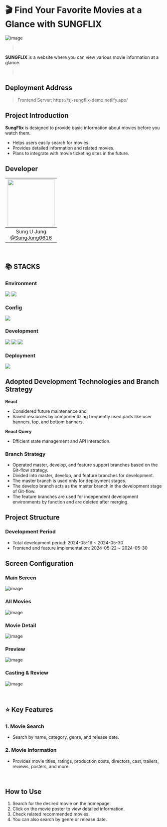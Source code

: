 # 🎬 Find Your Favorite Movies at a Glance with SUNGFLIX

![image](./public/image/main.png)

> <br>

**SUNGFLIX** is a website where you can view various movie information at a glance.

> <br>

## Deployment Address

> <div>Frontend Server: https://sj-sungflix-demo.netlify.app/</div>

## Project Introduction

**SungFlix** is designed to provide basic information about movies before you watch them.

- Helps users easily search for movies.
- Provides detailed information and related movies.
- Plans to integrate with movie ticketing sites in the future.
  <br>

## Developer

| <img src="https://avatars.githubusercontent.com/u/35758170?v=4" width="150" height="150"/> |
| :----------------------------------------------------------------------------------------: |
|              Sung U Jung<br/>[@SungJung0616](https://github.com/SungJung0616)              |

<br>

## 📚 STACKS

### Environment

<img src="https://img.shields.io/badge/git-F05032?style=for-the-badge&logo=git&logoColor=white"> <img src="https://img.shields.io/badge/github-181717?style=for-the-badge&logo=github&logoColor=white">

### Config

<img src="https://img.shields.io/badge/NPM-%23CB3837.svg?style=for-the-badge&logo=npm&logoColor=white">

### Development

<img src="https://img.shields.io/badge/react-61DAFB?style=for-the-badge&logo=react&logoColor=black"> <img src="https://img.shields.io/badge/bootstrap-7952B3?style=for-the-badge&logo=bootstrap&logoColor=white"> <img src="https://img.shields.io/badge/javascript-F7DF1E?style=for-the-badge&logo=javascript&logoColor=black">

### Deployment

<img src="https://img.shields.io/badge/netlify-%23000000.svg?style=for-the-badge&logo=netlify&logoColor=#00C7B7">
<br>

## Adopted Development Technologies and Branch Strategy

**React**

- Considered future maintenance and
- Saved resources by componentizing frequently used parts like user banners, top, and bottom banners.

**React Query**

- Efficient state management and API interaction.

### Branch Strategy

- Operated master, develop, and feature support branches based on the Git-flow strategy.
- Divided into master, develop, and feature branches for development.
- The master branch is used only for deployment stages.
- The develop branch acts as the master branch in the development stage of Git-flow.
- The feature branches are used for independent development environments by function and are deleted after merging.

## Project Structure

### Development Period

- Total development period: 2024-05-16 ~ 2024-05-30
- Frontend and feature implementation: 2024-05-22 ~ 2024-05-30

## Screen Configuration

### Main Screen

![image](./public/image/main.png)

### All Movies

![image](./public/image/moviepage.png)

### Movie Detail

![image](./public/image/detailpage.png)

### Preview

![image](./public/image/preview.png)

### Casting & Review

![image](./public/image/cast_reviw.png)

<br>

## ⭐ Key Features

### 1. Movie Search

- Search by name, category, genre, and release date.

### 2. Movie Information

- Provides movie titles, ratings, production costs, directors, cast, trailers, reviews, posters, and more.

<br>

## How to Use

1. Search for the desired movie on the homepage.
2. Click on the movie poster to view detailed information.
3. Check related recommended movies.
4. You can also search by genre or release date.

